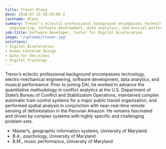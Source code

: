 ```yaml
---
title: Trevor Olexy
date: 2018-07-25 20:29:00 Z
lastname: Olexy
summary: Trevor’s eclectic professional background encompasses technology, electro-mechanical
  engineering, software development, data analytics, and musical performance.
job-title: Software Developer, Center for Digital Acceleration
image: "/uploads/trevor.jpg"
solutions:
- Digital Acceleration
- Human Centered Design
- Data for Decisions
- Digital Trainings
---
```


Trevor’s eclectic professional background encompasses technology, electro-mechanical engineering, software development, data analytics, and musical performance. Prior to joining DAI, he worked to advance the quantitative methodology in conflict analytics at the U.S. Department of State’s Bureau of Conflict and Stabilization Operations, maintained complex automatic train control systems for a major public transit organization, and performed spatial analysis in conjunction with near-real-time remote sensing of deforestation in the Peruvian Amazon. He remains fascinated and driven by complex systems with highly specific and challenging problem sets.

* Master’s, geographic information systems, University of Maryland
* B.A., psychology, University of Maryland 
* B.M., music performance, University of Maryland 
